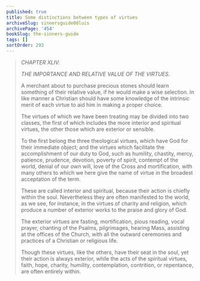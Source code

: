 ```yaml
---
published: true
title: Some distinctions between types of virtues
archiveSlug: sinnersguide00luis
archivePage: '454'
bookSlug: the-sinners-guide
tags: []
sortOrder: 293
---
```


> *CHAPTER XLIV.*
> 
> *THE IMPORTANCE AND RELATIVE VALUE OF THE VIRTUES.*
> 
> A merchant about to purchase precious stones should learn something of their relative value, if he would make a wise selection. In like manner a Christian should have some knowledge of the intrinsic merit of each virtue to aid him in making a proper choice.
> 
> The virtues of which we have been treating may be divided into two classes, the first of which includes the more interior and spiritual virtues, the other those which are exterior or sensible.
> 
> To the first belong the three theological virtues, which have God for their immediate object; and the virtues which facilitate the accomplishment of our duty to God, such as humility, chastity, mercy, patience, prudence, devotion, poverty of spirit, contempt of the world, denial of our own will, love of the Cross and mortification, with many others to which we here give the name of virtue in the broadest acceptation of the term.
> 
> These are called interior and spiritual, because their action is chiefly within the soul. Nevertheless they are often manifested to the world, as we see, for instance, in the virtues of charity and religion, which produce a number of exterior works to the praise and glory of God.
> 
> The exterior virtues are fasting, mortification, pious reading, vocal prayer, chanting of the Psalms, pilgrimages, hearing Mass, assisting at the offices of the Church, with all the outward ceremonies and practices of a Christian or religious life.
> 
> Though these virtues, like the others, have their seat in the soul, yet their action is always exterior, while the acts of the spiritual virtues, faith, hope, charity, humility, contemplation, contrition, or repentance, are often entirely within.

